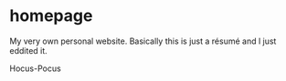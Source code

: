 # homepage
My very own personal website. Basically this is just a résumé and l just eddited it.

Hocus-Pocus